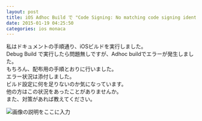 ```yaml
---
layout: post
title: iOS Adhoc Build で "Code Signing: No matching code signing identity found" エラーが発生する
date: 2015-01-19 04:25:50
categories: ios monaca
---
```

<!-- {% raw %} -->
<p>私はドキュメントの手順通り、iOSビルドを実行しました。<br>
Debug Build で実行したら問題無しですが、Adhoc buildでエラーが発生しました。<br>
もちろん、配布用の手順とおりに行いました。<br>
エラー状況は添付しました。<br>
ビルド設定に何を足りないのか気になっています。<br>
他の方はこの状況をあったことがありませんか。<br>
また、対策があれば教えてください。</p>

<p><img src="https://i.stack.imgur.com/sYIJb.png" alt="画像の説明をここに入力"></p>
<!-- {% endraw %} -->
